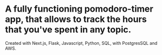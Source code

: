 # A fully functioning pomodoro-timer app, that allows to track the hours that you've spent in any topic.

Created with Next.js, Flask, Javascript, Python, SQL, with PostgresSQL and AWS.
